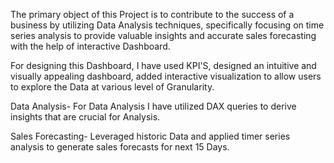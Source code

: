 The primary object of this Project is to contribute to the success of a business by utilizing Data Analysis techniques, specifically focusing on time series analysis to provide valuable insights and accurate sales forecasting with the help of interactive Dashboard. 

For designing this Dashboard, I have used KPI'S, designed an intuitive and visually appealing dashboard, added interactive visualization to allow users to explore the Data at various level of Granularity.

Data Analysis- For Data Analysis I have utilized DAX queries to derive insights that are crucial for Analysis. 

Sales Forecasting- Leveraged historic Data and applied timer series analysis to generate sales forecasts for next 15 Days.
